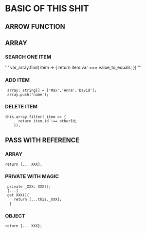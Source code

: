 # BASIC OF THIS SHIT

## ARROW FUNCTION

###

## ARRAY 

### SEARCH ONE ITEM 

'''
var_array.find( item => { return item.var === value_to_equals; })
'''

### ADD ITEM

```
 array: string[] = ['Max','Anna','David'];
 array.push('name');

```

### DELETE ITEM
```
this.array.filter( item => {
      return item.id !== otherId;
    });
```

## PASS WITH REFERENCE

### ARRAY

```
return [... XXX];
```

### PRIVATE WITH MAGIC
```
 private _XXX: XXX[];
 [...] 
 get XXX(){
    return [...this._XXX];
  }
```

### OBJECT

```
return {... XXX};
```